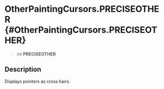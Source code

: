 OtherPaintingCursors.PRECISEOTHER {#OtherPaintingCursors.PRECISEOTHER}
=================================

> int **PRECISEOTHER**

Description
-----------

Displays pointers as cross hairs.
